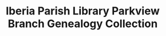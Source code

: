 ---
layout: repo
title: "Iberia Parish Library Parkview Branch Genealogy Collection"
id: 25468
permalink: repos/25468/
---